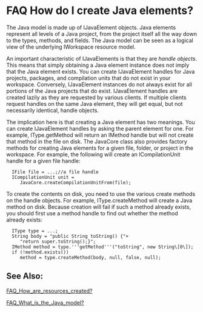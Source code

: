 

FAQ How do I create Java elements?
==================================

  

The Java model is made up of IJavaElement objects. Java elements represent all levels of a Java project, from the project itself all the way down to the types, methods, and fields. The Java model can be seen as a logical view of the underlying IWorkspace resource model.

  
An important characteristic of IJavaElements is that they are _handle objects_. This means that simply obtaining a Java element instance does not imply that the Java element exists. You can create IJavaElement handles for Java projects, packages, and compilation units that do not exist in your workspace. Conversely, IJavaElement instances do not always exist for all portions of the Java projects that do exist. IJavaElement handles are created lazily as they are requested by various clients. If multiple clients request handles on the same Java element, they will get equal, but not necessarily identical, handle objects.

  
The implication here is that creating a Java element has two meanings. You can create IJavaElement handles by asking the parent element for one. For example, IType.getMethod will return an IMethod handle but will not create that method in the file on disk. The JavaCore class also provides factory methods for creating Java elements for a given file, folder, or project in the workspace. For example, the following will create an ICompilationUnit handle for a given file handle:

      IFile file = ...;//a file handle
      ICompilationUnit unit = 
         JavaCore.createCompilationUnitFrom(file);

  
To create the contents on disk, you need to use the various create methods on the handle objects. For example, IType.createMethod will create a Java method on disk. Because creation will fail if such a method already exists, you should first use a method handle to find out whether the method already exists:

      IType type = ...;
      String body = "public String toString() {"+
         "return super.toString();}";
      IMethod method = type.'''getMethod'''("toString", new String\[0\]);
      if (!method.exists())
         method = type.createMethod(body, null, false, null);

  

See Also:
---------

[FAQ\_How\_are\_resources\_created?](./FAQ_How_are_resources_created.md "FAQ How are resources created?")

[FAQ\_What\_is\_the\_Java_model?](./FAQ_What_is_the_Java_model.md "FAQ What is the Java model?")

